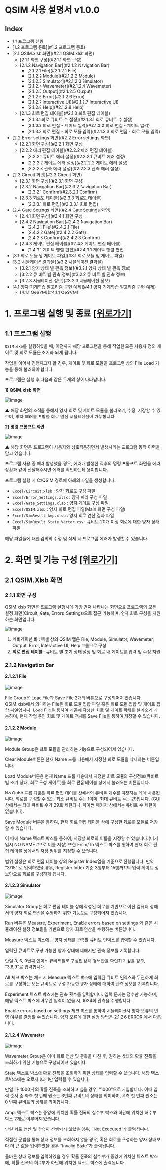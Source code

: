 # QSIM 사용 설명서 v1.0.0

## Index
- [1.1 프로그램 실행](#1.1프로그램실행)
- [1.2 프로그램 종료](#1.2 프로그램 종료)
- [2.1 QSIM.xlsb 화면](#2.1 QSIM.xlsb 화면)
  - [2.1.1 화면 구성](#2.1.1 화면 구성)
  - [2.1.2 Navigation Bar](#2.1.2 Navigation Bar)
    - [2.1.2.1 File](#2.1.2.1 File)
    - [2.1.2.2 Module](#2.1.2.2 Module)
    - [2.1.2.3 Simulator](#2.1.2.3 Simulator)
    - [2.1.2.4 Wavemeter](#2.1.2.4 Wavemeter)
    - [2.1.2.5 Output](#2.1.2.5 Output)
    - [2.1.2.6 Error](#2.1.2.6 Error)
    - [2.1.2.7 Interactive UI](#2.1.2.7 Interactive UI)
    - [2.1.2.8 Help](#2.1.2.8 Help)
  - [2.1.3 회로 편집 테이블](#2.1.3 회로 편집 테이블)
    - [2.1.3.1 회로 큐비트 수 설정](#2.1.3.1 회로 큐비트 수 설정)
    - [2.1.3.2 회로 편집 - 게이트 입력](#2.1.3.2 회로 편집 - 게이트 입력)
    - [2.1.3.3 회로 편집 - 회로 모듈 입력](#2.1.3.3 회로 편집 - 회로 모듈 입력)
- [2.2 Error settings 화면](#2.2 Error settings 화면)
  - [2.2.1 화면 구성](#2.2.1 화면 구성)
  - [2.2.2 에러 편집 테이블](#2.2.2 에러 편집 테이블)
    - [2.2.2.1 큐비트 에러 설정](#2.2.2.1 큐비트 에러 설정)
    - [2.2.2.2 게이트 에러 설정](#2.2.2.2 게이트 에러 설정)
    - [2.2.2.3 관측 에러 설정](#2.2.2.3 관측 에러 설정) 
- [2.3 Circuit 화면](#2.3 Circuit 화면)
  - [2.3.1 화면 구성](#2.3.1 화면 구성)
  - [2.3.2 Navigation Bar](#2.3.2 Navigation Bar)
    - [2.3.2.1 Confirm](#2.3.2.1 Confirm)
  - [2.3.3 회로도 테이블](#2.3.3 회로도 테이블)
    - [2.3.3.1 회로 편집](#2.3.3.1 회로 편집)
- [2.4 Gate Settings 화면](#2.4 Gate Settings 화면)
  - [2.4.1 화면 구성](#2.4.1 화면 구성)
  - [2.4.2 Navigation Bar](#2.4.2 Navigation Bar)
    - [2.4.2.1 File](#2.4.2.1 File)
    - [2.4.2.2 Gate](#2.4.2.2 Gate)
    - [2.4.2.3 Confirm](#2.4.2.3 Confirm)
  - [2.4.3 게이트 편집 테이블](#2.4.3 게이트 편집 테이블)
    - [2.4.3.1 게이트 행렬 편집](#2.4.3.1 게이트 행렬 편집) 
- [3.1 회로 모듈 및 게이트 파일](#3.1 회로 모듈 및 게이트 파일)
- [3.2 시뮬레이션 결과물](#3.2 시뮬레이션 결과물)
  - [3.2.1 양자 상태 별 관측 정보](#3.2.1 양자 상태 별 관측 정보)
  - [3.2.2 큐 비트 별 관측 정보](#3.2.2 큐 비트 별 관측 정보)
  - [3.2.3 시뮬레이션 정보](#3.2.3 시뮬레이션 정보) 
- [4.1 양자 기계학습 알고리즘 구현 예제](#4.1 양자 기계학습 알고리즘 구현 예제)
  - [4.1.1 QeSVM](#4.1.1 QeSVM)

# 1. 프로그램 실행 및 종료 [[위로가기]](#Index)
## 1.1 프로그램 실행
```QSIM.exe```를 실행하였을 때, 이전까지 해당 프로그램을 통해 작업한 모든 사용자 정의 게이트 및 회로 모듈은 초기화 되게 됩니다.

작업을 이어서 진행하고자 할 경우, 게이트 및 회로 모듈을 프로그램 상의 File Load 기능을 통해 불러와야 합니다

프로그램은 실행 후 다음과 같은 두개의 창이 나타납니다.

**1) QSIM.xlsb 화면**

![image](https://github.com/KU-QML-temp/KUQSIM/assets/139478568/4b80b220-edd3-451d-991e-1449116a44cf)

▲ 해당 화면의 조작을 통해서 양자 회로 및 게이트 모듈을 불러오기, 수정, 저장할 수 있으며, 양자 에러를 포함한 회로 연산 시뮬레이션이 가능합니다.

**2) 명령 프롬프트 화면**

![image](https://github.com/KU-QML-temp/KUQSIM/assets/139478568/e842b3f1-fbfc-417f-a00a-7e91b04da86b)

▲ 해당 화면은 프로그램이 사용자와 상호작용하면서 발생시키는 프로그램 동작 이력을 담고 있습니다.

프로그램 사용 중 에러 발생했을 경우, 에러가 발생한 직후의 명령 프롬프트 화면을 에러 상황과 같이 전달해주시면 에러를 확인하는데 용이합니다.

프로그램 실행 시 C:\QSIM 경로에 아래의 파일을 생성합니다.

- ```Excel/Circuit.xlsb``` : 양자 회로도 구성 파일
- ```Excel/Error_Settings.xlsx``` : 양자 에러 구성 파일
- ```Excel/Gate_Settings.xlsb``` : 양자 게이트 구성 파일
- ```Excel/QSIM.xlsb``` : 양자 회로 편집 파일(Main 화면 구성 파일)
- ```Excel/SimResult_Amp.xlsb``` : 양자 회로 연산 결과 파일
- ```Excel/SimResult_State_Vector.csv``` : 큐비트 20개 이상 회로에 대한 양자 상태 파일

해당 파일들에 대한 임의의 수정 및 삭제 시 프로그램 에러가 발생할 수 있습니다.

# 2. 화면 및 기능 구성 [[위로가기]](#Index)
## 2.1 QSIM.Xlsb 화면
### 2.1.1 화면 구성
QSIM.xlsb 화면은 프로그램 실행시에 가장 먼저 나타나는 화면으로 프로그램의 모든 설정 화면(Circuit, Gate, Errors_Settings)으로 접근 가능하며, 양자 회로 구성을 지원하는 화면입니다.

![image](https://github.com/KU-QML-temp/KUQSIM/assets/139478568/5aeb0a62-c34d-45a9-b93e-22c4dd7dd730)

1) **네비게이션 바** : 엑셀 상의 QSIM 탭은 File, Module, Simulator, Wavemeter, Output, Error, Interactive UI, Help 그룹으로 구성
2) **회로 편집 테이블** : 큐비트 별 초기 상태 설정 및 회로 내 게이트를 입력 및 수정 지원

### 2.1.2 Navigation Bar
#### 2.1.2.1 File
![image](https://github.com/KU-QML-temp/KUQSIM/assets/139478568/de714f2f-e28b-408c-a940-9c7ad743be3c)

File Group은 Load File과 Save File 2개의 버튼으로 구성되어져 있습니다. QSIM.xlsb에서 의미하는 File은 회로 모듈 집합 파일 혹은 회로 모듈 집합 및 게이트 집합 파일입니다.
Load File을 통하여 기존에 작성한 회로 및 게이트 객체를 불러오기 가능하며, 현재 작업 중인 회로 및 게이트 객체를 Save File을 통하여 저장할 수 있습니다.

#### 2.1.2.2 Module
![image](https://github.com/KU-QML-temp/KUQSIM/assets/139478568/934ddc70-e38f-464b-bd16-7cde48c634a5)

Module Group은 회로 모듈을 관리하는 기능으로 구성되어져 있습니다.

Clear Module버튼은 현재 Name 드롭 다운에서 지정한 회로 모듈을 삭제하는 버튼입니다.

Load Module버튼은 현재 Name 드롭 다운에서 지정한 회로 모듈의 구성정보(큐비트 별 초기 상태, 회로 구성 게이트)를 회로 편집 테이블 상에서 불러오는 버튼입니다.

No.Qubit 드롭 다운은 회로 편집 테이블 상에서의 큐비트 개수를 지정하는 데에 사용됩니다. 회로를 구성할 수 있는 최소 큐비트 수는 1이며, 최대 큐비트 수는 29입니다. (GUI 상에서는 최대 큐비트 수가 29로 제한되나, 파이썬 패키지 상에서는 큐비트 수 제한이 없습니다).

Save Module 버튼을 통하여, 현재 회로 편집 테이블 상에 구성한 회로를 모듈로 저장할 수 있습니다. 

이 때에 Name 텍스트 박스를 통하여, 저장할 회로의 이름을 지정할 수 있습니다.(미기입시 NO NAME #으로 이름 저장) 또한 From/To 텍스트 박스를 통하여 현재 회로 편집 테이블 상에서의 저장 범위를 지정할 수 있습니다. 

범위 설정은 회로 편집 테이블 상의 Register Index열을 기준으로 진행됩니다, 만약 “3/15” 로 입력하였을 경우, Register Index 기준 3행부터 15행까지의 입력 게이트 정보만으로 회로를 구성하게 됩니다.

#### 2.1.2.3 Simulator
![image](https://github.com/KU-QML-temp/KUQSIM/assets/139478568/3d268674-0ef9-4a9c-87d6-6617b1ccc5f1)

Simulator Group은 회로 편집 테이블 상에 작성된 회로를 기반으로 이진 컴퓨터 상에서의 양자 회로 연산을 수행하기 위한 기능으로 구성되어져 있습니다.

Run 버튼은 Measure, Experiment, Enable errors based on settings 와 같은 시뮬레이션 설정 정보들을 기반으로 양자 회로 연산을 수행하는 버튼입니다.

Measure 텍스트 박스에는 양자 상태를 관측할 큐비트 인덱스를 입력할 수 있습니다. 

입력된 큐비트로 구성 가능한 양자 상태에 대해서만 관측 정보를 기록합니다.

만일 3, 6, 9번째 인덱스 큐비트들로 구성된 상태 정보만을 확인하고 싶을 경우, “3,6,9”로 입력합니다. 

All 체크 박스는 체크 시 Measure 텍스트 박스에 입력된 큐비트 인덱스와 무관하게 회로를 구성하는 모든 큐비트로 구성 가능한 양자 상태에 대하여 관측 정보를 기록합니다.

Experiment 텍스트 박스에는 관측 횟수를 입력합니다. 입력 문자는 정수만 가능하며, 해당 텍스트 박스에 아무런 입력이 없을 시, 1024회 관측을 수행합니다.

Enable errors based on settings 체크 박스를 통하여 시뮬레이션시 양자 오류의 반영 여부를 결정할 수 있습니다. 양자 오류에 대한 설정 방법은 2.1.2.6 ERROR 에서 다룹니다.

#### 2.1.2.4 Wavemeter
![image](https://github.com/KU-QML-temp/KUQSIM/assets/139478568/467f8542-0368-4a49-9550-74865d344fb0)

Wavemeter Group은 이미 회로 연산 및 관측을 마친 후, 원하는 상태의 확률 진폭을 조회하기 위한 기능으로 구성되어져 있습니다.

State 텍스트 박스에 확률 진폭을 조회하기 위한 상태를 입력할 수 있습니다. 해당 텍스트박스에는 오로지 0과 1만 입력될 수 있습니다. 

만일 |├ 1000⟩┤의 확률 진폭을 조회하고 싶을 경우, “1000”으로 기입합니다. 이때 입력 순서 중 좌측 첫 번째 원소는 3번째 큐비트의 상태를 의미하며, 우측 첫 번째 원소는 0 번째 큐비트의 상태를 의미합니다.

Amp. 텍스트 박스는 중앙에 위치한 확률 진폭의 실수부 박스와 하단에 위치한 허수부 박스 2개로 이루어져 있습니다. 

만일 회로 연산 및 관측이 선행되지 않았을 경우, “Not Executed”가 출력됩니다. 

적절한 문법을 통해 상태 정보를 조회하지 않을 경우, 혹은 회로를 구성하는 양자 상태보다 더 큰 값을 입력하였을 경우 “Invalid State”가 출력됩니다. 

올바른 상태 정보를 입력하였을 경우 확률 진폭의 실수부가 중앙에 위치한 텍스트 박스에, 확률 진폭의 허수부가 하단에 위치한 텍스트 박스에 출력됩니다.














